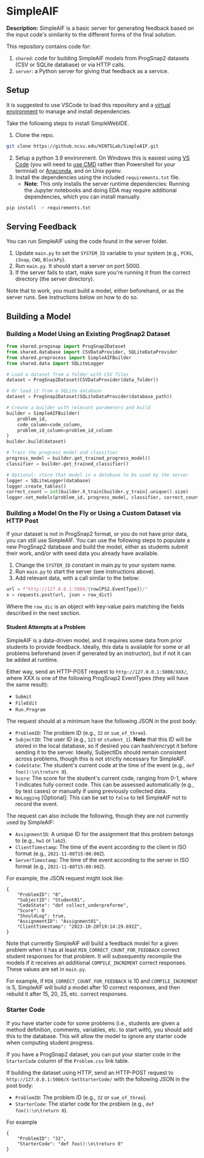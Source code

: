 # SimpleAIF

**Description:** SimpleAIF is a basic server for generating feedback based on the input code's similarity to the different forms of the final solution.

This repository contains code for:

1. ``shared``: code for building SimpleAIF models from ProgSnap2 datasets (CSV or SQLite database) or via HTTP calls.
2. ``server``: a Python server for giving that feedback as a service.

## Setup

It is suggested to use VSCode to load this repository and a [virtual environment](https://code.visualstudio.com/docs/python/environments) to manage and install dependencies.

Take the following steps to install SimpleWebIDE.

1. Clone the repo.
```bash
git clone https://github.ncsu.edu/HINTSLab/SimpleAIF.git
```
2. Setup a python 3.9 environment. On Windows this is easiest using [VS Code](https://code.visualstudio.com/docs/python/environments) (you will need to [use CMD](https://code.visualstudio.com/docs/terminal/profiles) rather than Powershell for your termnial) or [Anaconda](https://conda.io/projects/conda/en/latest/user-guide/tasks/manage-environments.html#activating-an-environment), and on Unix pyenv.
3. Install the dependencies using the included ``requirements.txt`` file.
   * **Note**: This only installs the server runtime dependencies: Running the Jupyter notebooks and doing EDA may require additional dependencies, which you can install manually.
```bash
pip install -r requirements.txt
```


## Serving Feedback

You can run SimpleAIF using the code found in the server folder.
1. Update ``main.py`` to set the `SYSTEM_ID` variable to your system (e.g., `PCRS`, `iSnap`, `CWO`, `BlockPy`).
2. Run ``main.py``. It should start a server on port 5000.
3. If the server fails to start, make sure you're running it from the correct directory (the server directory).

Note that to work, you must build a model, either beforehand, or as the server runs. See instructions below on how to do so.


## Building a Model

### Building a Model Using an Existing ProgSnap2 Dataset

```python
from shared.progsnap import ProgSnap2Dataset
from shared.database import CSVDataProvider, SQLiteDataProvider
from shared.preprocess import SimpleAIFBuilder
from shared.data import SQLiteLogger

# Load a dataset from a folder with CSV files
dataset = ProgSnap2Dataset(CSVDataProvider(data_folder))

# Or load it from a SQLite database
dataset = ProgSnap2Dataset(SQLiteDataProvider(database_path))

# Create a builder with relevant parameters and build
builder = SimpleAIFBuilder(
    problem_id,
    code_column=code_column,
    problem_id_column=problem_id_column
)
builder.build(dataset)

# Train the progress model and classifier
progress_model = builder.get_trained_progress_model()
classifier = builder.get_trained_classifier()

# Optional: store that model in a database to be used by the server
logger = SQLiteLogger(database)
logger.create_tables()
correct_count = int(builder.X_train[builder.y_train].unique().size)
logger.set_models(problem_id, progress_model, classifier, correct_count)
```

### Building a Model On the Fly or Using a Custom Dataset via HTTP Post

If your dataset is not in ProgSnap2 format, or you do not have prior data, you can still use SimpleAIF. You can use the following steps to populate a new ProgSnap2 database and build the model, either as students submit their work, and/or with seed data you already have available.

1) Change the `SYSTEM_ID` constant in main.py to your system name.
2) Run `main.py` to start the server (see instructions above).
3) Add relevant data, with a call similar to the below:

```python
url = f"http://127.0.0.1:5000/{row[PS2.EventType]}/"
x = requests.post(url, json = row_dict)
```

Where the `row_dic` is an object with key-value pairs matching the fields described in the next section.

#### Student Attempts at a Problem

SimpleAIF is a data-driven model, and it requires some data from prior students to provide feedback. Ideally, this data is available for some or all problems beforehand (even if generated by an instructor), but if not it can be added at runtime.

Either way, send an HTTP-POST request to `http://127.0.0.1:5000/XXX/`, where XXX is one of the following ProgSnap2 EventTypes (they will have the same result):
* `Submit`
* `FileEdit`
* `Run.Program`

The request should at a minimum have the following JSON in the post body:
* `ProblemID`: The problem ID (e.g., `32` or `sum_of_three`).
* `SubjectID`: The user ID (e.g., `123` or `student_1`). **Note** that this ID will be stored in the local database, so if desired you can hash/encrypt it before sending it to the server. Ideally, SubjectIDs should remain consistent across problems, though this is not strictly necessary for SimpleAIF.
* `CodeState`: The student's current code at the time of the event (e.g., `def foo():\n\treturn 0`).
* `Score`: The score for the student's current code, ranging from 0-1, where 1 indicates fully correct code. This can be assessed automatically (e.g., by test cases) or manually if using previously collected data.
* `NoLogging` [Optional]: This can be set to `false` to tell SimpleAIF not to record the event.

The request can also include the following, though they are not currently used by SimpleAIF:
* `AssignmentID`: A unique ID for the assignment that this problem belongs to (e.g., `hw1` or `lab2`).
* `ClientTimestamp`: The time of the event according to the client in ISO format (e.g., `2021-11-08T15:00:00Z`).
* `ServerTimestamp`: The time of the event according to the server in ISO format (e.g., `2021-11-08T15:00:00Z`).

For example, the JSON request might look like:
```
{
    "ProblemID": "8",
    "SubjectID": "Student01",
    "CodeState": "def collect_underpreforme",
    "Score": 0
    "ShouldLog": true,
    "AssignmentID": "Assignment01",
    "ClientTimestamp": "2023-10-20T19:14:29.692Z",
}
```

Note that currently SimpleAIF will build a feedback model for a given problem when it has at least `MIN_CORRECT_COUNT_FOR_FEEDBACK` correct student responses for that problem. It will subsequently recompile the models if it receives an additional `COMPILE_INCREMENT` correct responses. These values are set in `main.py`.

For example, if `MIN_CORRECT_COUNT_FOR_FEEDBACK` is 10 and `COMPILE_INCREMENT` is 5, SimpleAIF will build a model after 10 correct responses, and then rebuild it after 15, 20, 25, etc. correct responses.

### Starter Code

If you have starter code for some problems (i.e., students are given a method definition, comments, variables, etc. to start with), you should add this to the database. This will allow the model to ignore any starter code when computing student progress.

If you have a ProgSnap2 dataset, you can put your starter code in the `StarterCode` column of the `Problem.csv` link table.

If building the dataset using HTTP, send an HTTP-POST request to `http://127.0.0.1:5000/X-SetStarterCode/` with the following JSON in the post body:
* `ProblemID`: The problem ID (e.g., `32` or `sum_of_three`).
* `StarterCode`: The starter code for the problem (e.g., `def foo():\n\treturn 0`).

For example
```
{
    "ProblemID": "32",
    "StarterCode": "def foo():\n\treturn 0"
}
```
